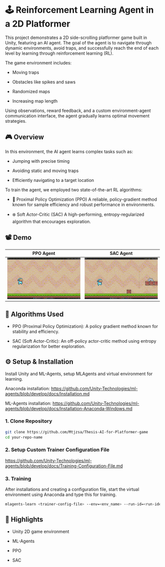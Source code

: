 # 🕹️ Reinforcement Learning Agent in a 2D Platformer

This project demonstrates a 2D side-scrolling platformer game built in Unity, featuring an AI agent. The goal of the agent is to navigate through dynamic environments, avoid traps, and successfully reach the end of each level by learning through reinforcement learning (RL).

The game environment includes:

- Moving traps

- Obstacles like spikes and saws

- Randomized maps

- Increasing map length

Using observations, reward feedback, and a custom environment-agent communication interface, the agent gradually learns optimal movement strategies.

## 🎮 Overview

In this environment, the AI agent learns complex tasks such as:

- Jumping with precise timing

- Avoiding static and moving traps

- Efficiently navigating to a target location

To train the agent, we employed two state-of-the-art RL algorithms:

- 🔁 Proximal Policy Optimization (PPO)
  A reliable, policy-gradient method known for sample efficiency and robust performance in environments.

- ❄️ Soft Actor-Critic (SAC)
  A high-performing, entropy-regularized algorithm that encourages exploration.

## 📽️ Demo

| PPO Agent                      | SAC Agent                      |
| ------------------------------ | ------------------------------ |
| ![PPO Agent](./PPO_Result.gif) | ![SAC Agent](./SAC_Result.gif) |

## 🧠 Algorithms Used

- PPO (Proximal Policy Optimization): A policy gradient method known for stability and efficiency.

- SAC (Soft Actor-Critic): An off-policy actor-critic method using entropy regularization for better exploration.

## ⚙️ Setup & Installation

Install Unity and ML-Agents, setup MLAgents and virtual environment for learning.

Anaconda installation: https://github.com/Unity-Technologies/ml-agents/blob/develop/docs/Installation.md

ML-Agents installation: https://github.com/Unity-Technologies/ml-agents/blob/develop/docs/Installation-Anaconda-Windows.md

### 1. Clone Repository

```bash
git clone https://github.com/Mtjzsa/Thesis-AI-for-Platformer-game
cd your-repo-name
```

### 2. Setup Custom Trainer Configuration File

https://github.com/Unity-Technologies/ml-agents/blob/develop/docs/Training-Configuration-File.md

### 3. Training

After installations and creating a configuration file, start the virtual environment using Anaconda and type this for training.

```bash
mlagents-learn <trainer-config-file> --env=<env_name> --run-id=<run-identifier>
```

## 📌 Highlights

- Unity 2D game environment

- ML-Agents

- PPO

- SAC
